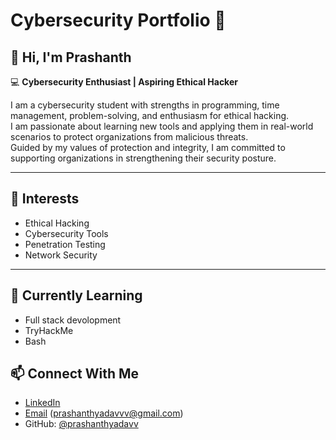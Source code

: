 # Cybersecurity Portfolio 🔐

## 👋 Hi, I'm Prashanth  
💻 **Cybersecurity Enthusiast | Aspiring Ethical Hacker**  

I am a cybersecurity student with strengths in programming, time management, problem-solving, and enthusiasm for ethical hacking.  
I am passionate about learning new tools and applying them in real-world scenarios to protect organizations from malicious threats.  
Guided by my values of protection and integrity, I am committed to supporting organizations in strengthening their security posture.  

---

## 📌 Interests  
- Ethical Hacking  
- Cybersecurity Tools  
- Penetration Testing  
- Network Security  

---

## 🌱 Currently Learning  
- Full stack devolopment
- TryHackMe  
- Bash  

## 📫 Connect With Me  
- [LinkedIn](https://www.linkedin.com/in/prashanth-yadav-pittakala)  
- [Email](mailto:prashanthyadavvv@gmail.com) (prashanthyadavvv@gmail.com)
- GitHub: [@prashanthyadavv](https://github.com/prashanthyadavv)  

